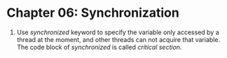 # Chapter 06: Synchronization

1. Use *synchronized* keyword to specify the variable only accessed by a thread at the moment, and other threads can not acquire that variable.  
The code block of *synchronized* is called *critical section*.
